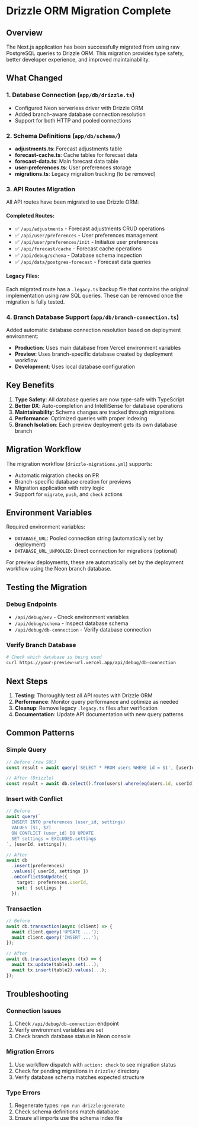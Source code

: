 # Drizzle ORM Migration Complete

## Overview

The Next.js application has been successfully migrated from using raw PostgreSQL queries to Drizzle ORM. This migration provides type safety, better developer experience, and improved maintainability.

## What Changed

### 1. Database Connection (`app/db/drizzle.ts`)
- Configured Neon serverless driver with Drizzle ORM
- Added branch-aware database connection resolution
- Support for both HTTP and pooled connections

### 2. Schema Definitions (`app/db/schema/`)
- **adjustments.ts**: Forecast adjustments table
- **forecast-cache.ts**: Cache tables for forecast data
- **forecast-data.ts**: Main forecast data table
- **user-preferences.ts**: User preferences storage
- **migrations.ts**: Legacy migration tracking (to be removed)

### 3. API Routes Migration

All API routes have been migrated to use Drizzle ORM:

#### Completed Routes:
- ✅ `/api/adjustments` - Forecast adjustments CRUD operations
- ✅ `/api/user/preferences` - User preferences management
- ✅ `/api/user/preferences/init` - Initialize user preferences
- ✅ `/api/forecast/cache` - Forecast cache operations
- ✅ `/api/debug/schema` - Database schema inspection
- ✅ `/api/data/postgres-forecast` - Forecast data queries

#### Legacy Files:
Each migrated route has a `.legacy.ts` backup file that contains the original implementation using raw SQL queries. These can be removed once the migration is fully tested.

### 4. Branch Database Support (`app/db/branch-connection.ts`)

Added automatic database connection resolution based on deployment environment:
- **Production**: Uses main database from Vercel environment variables
- **Preview**: Uses branch-specific database created by deployment workflow
- **Development**: Uses local database configuration

## Key Benefits

1. **Type Safety**: All database queries are now type-safe with TypeScript
2. **Better DX**: Auto-completion and IntelliSense for database operations
3. **Maintainability**: Schema changes are tracked through migrations
4. **Performance**: Optimized queries with proper indexing
5. **Branch Isolation**: Each preview deployment gets its own database branch

## Migration Workflow

The migration workflow (`drizzle-migrations.yml`) supports:
- Automatic migration checks on PR
- Branch-specific database creation for previews
- Migration application with retry logic
- Support for `migrate`, `push`, and `check` actions

## Environment Variables

Required environment variables:
- `DATABASE_URL`: Pooled connection string (automatically set by deployment)
- `DATABASE_URL_UNPOOLED`: Direct connection for migrations (optional)

For preview deployments, these are automatically set by the deployment workflow using the Neon branch database.

## Testing the Migration

### Debug Endpoints
- `/api/debug/env` - Check environment variables
- `/api/debug/schema` - Inspect database schema
- `/api/debug/db-connection` - Verify database connection

### Verify Branch Database
```bash
# Check which database is being used
curl https://your-preview-url.vercel.app/api/debug/db-connection
```

## Next Steps

1. **Testing**: Thoroughly test all API routes with Drizzle ORM
2. **Performance**: Monitor query performance and optimize as needed
3. **Cleanup**: Remove legacy `.legacy.ts` files after verification
4. **Documentation**: Update API documentation with new query patterns

## Common Patterns

### Simple Query
```typescript
// Before (raw SQL)
const result = await query('SELECT * FROM users WHERE id = $1', [userId]);

// After (Drizzle)
const result = await db.select().from(users).where(eq(users.id, userId));
```

### Insert with Conflict
```typescript
// Before
await query(`
  INSERT INTO preferences (user_id, settings)
  VALUES ($1, $2)
  ON CONFLICT (user_id) DO UPDATE
  SET settings = EXCLUDED.settings
`, [userId, settings]);

// After
await db
  .insert(preferences)
  .values({ userId, settings })
  .onConflictDoUpdate({
    target: preferences.userId,
    set: { settings }
  });
```

### Transaction
```typescript
// Before
await db.transaction(async (client) => {
  await client.query('UPDATE ...');
  await client.query('INSERT ...');
});

// After
await db.transaction(async (tx) => {
  await tx.update(table1).set(...);
  await tx.insert(table2).values(...);
});
```

## Troubleshooting

### Connection Issues
1. Check `/api/debug/db-connection` endpoint
2. Verify environment variables are set
3. Check branch database status in Neon console

### Migration Errors
1. Use workflow dispatch with `action: check` to see migration status
2. Check for pending migrations in `drizzle/` directory
3. Verify database schema matches expected structure

### Type Errors
1. Regenerate types: `npm run drizzle:generate`
2. Check schema definitions match database
3. Ensure all imports use the schema index file
